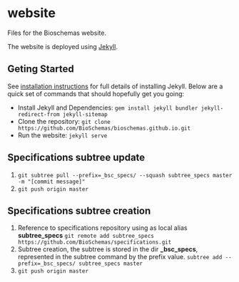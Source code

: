 # website
Files for the Bioschemas website.

The website is deployed using [Jekyll](https://jekyllrb.com/). 

## Geting Started

See [installation instructions](https://jekyllrb.com/docs/installation/) for full details of installing Jekyll. Below are a quick set of commands that should hopefully get you going:

- Install Jekyll and Dependencies: ```gem install jekyll bundler jekyll-redirect-from jekyll-sitemap```
- Clone the repository: ```git clone https://github.com/BioSchemas/bioschemas.github.io.git```
- Run the website: ```jekyll serve```

## Specifications subtree update
1. ```git subtree pull --prefix=_bsc_specs/ --squash subtree_specs master -m "[commit message]"```
2. ```git push origin master```


## Specifications subtree creation

1. Reference to specifications repository using as local alias **subtree_specs** ```git remote add subtree_specs https://github.com/BioSchemas/specifications.git```
2. Subtree creation, the subtree is stored in the dir **_bsc_specs**, represented in the subtree command by the prefix value. ```subtree add --prefix=_bsc_specs/ subtree_specs master```
3. ```git push origin master```



